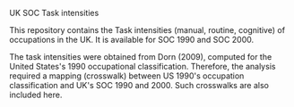 UK SOC Task intensities

This repository contains the Task intensities (manual, routine, cognitive) of occupations in the UK. It is available for SOC 1990 and SOC 2000. 

The task intensities were obtained from Dorn (2009), computed for the United States's 1990 occupational classification. Therefore, the analysis required a mapping (crosswalk) between US 1990's occupation classification and UK's SOC 1990 and 2000. Such crosswalks are also included here.
